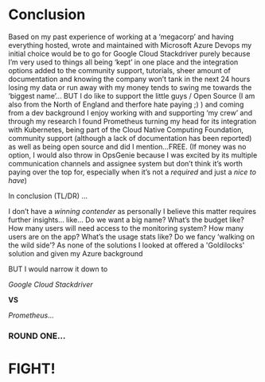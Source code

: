 # Conclusion

Based on my past experience of working at a ‘megacorp’ and having everything hosted, wrote and maintained with Microsoft Azure Devops my initial choice would be to go for Google Cloud Stackdriver purely because I’m very used to things all being ‘kept’ in one place and the integration options added to the community support, tutorials, sheer amount of documentation and knowing the company won’t tank in the next 24 hours losing my data or run away with my money tends to swing me towards the ‘biggest name’... BUT I do like to support the little guys / Open Source (I am also from the North of England and therfore hate paying ;) ) and coming from a dev background I enjoy working with and supporting ‘my crew’ and through my research I found Prometheus turning my head for its integration with Kubernetes, being part of the Cloud Native Computing Foundation, community support (although a lack of documentation has been reported) as well as being open source and did I mention…FREE. (If money was no option, I would also throw in OpsGenie because I was excited by its multiple communication channels and assignee system but don’t think it’s worth paying over the top for, especially when it’s not a *required* and just a *nice to have*)

In conclusion (TL/DR) …

I don’t have a *winning contender* as personally I believe this matter requires further insights... like… Do we want a big name? What’s the budget like? How many users will need access to the monitoring system? How many users are on the app? What’s the usage stats like? Do we fancy ‘walking on the wild side’? As none of the solutions I looked at offered a 'Goldilocks' solution and given my Azure background

BUT I would narrow it down to

*Google Cloud Stackdriver*

**VS**

*Prometheus*…

### ROUND ONE...

# FIGHT!

